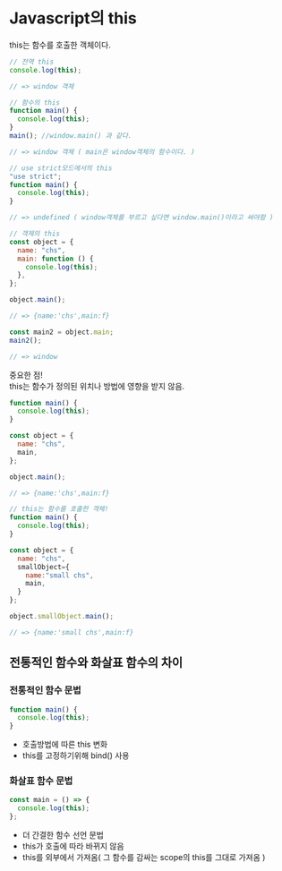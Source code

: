 # Javascript의 this

this는 함수를 호출한 객체이다.

```js
// 전역 this
console.log(this);

// => window 객체
```

```js
// 함수의 this
function main() {
  console.log(this);
}
main(); //window.main() 과 같다.

// => window 객체 ( main은 window객체의 함수이다. )
```

```js
// use strict모드에서의 this
"use strict";
function main() {
  console.log(this);
}

// => undefined ( window객체를 부르고 싶다면 window.main()이라고 써야함 )
```

```js
// 객체의 this
const object = {
  name: "chs",
  main: function () {
    console.log(this);
  },
};

object.main();

// => {name:'chs',main:f}

const main2 = object.main;
main2();

// => window
```

중요한 점!  
this는 함수가 정의된 위치나 방법에 영향을 받지 않음.

```js
function main() {
  console.log(this);
}

const object = {
  name: "chs",
  main,
};

object.main();

// => {name:'chs',main:f}
```

```js
// this는 함수를 호출한 객체!
function main() {
  console.log(this);
}

const object = {
  name: "chs",
  smallObject={
    name:"small chs",
    main,
  }
};

object.smallObject.main();

// => {name:'small chs',main:f}
```

## 전통적인 함수와 화살표 함수의 차이

### 전통적인 함수 문법

```js
function main() {
  console.log(this);
}
```

- 호출방법에 따른 this 변화
- this를 고정하기위해 bind() 사용

### 화살표 함수 문법

```js
const main = () => {
  console.log(this);
};
```

- 더 간결한 함수 선언 문법
- this가 호출에 따라 바뀌지 않음
- this를 외부에서 가져옴( 그 함수를 감싸는 scope의 this를 그대로 가져옴 )
